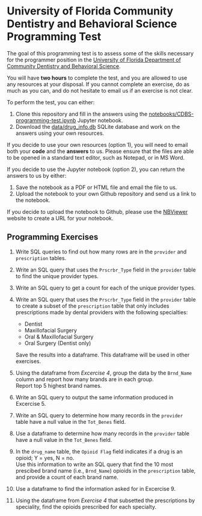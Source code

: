 # University of Florida Community Dentistry and Behavioral Science Programming Test

The goal of this programming test is to assess some of the skills necessary for the programmer position in the [University of Florida Department of Community Dentistry and Behavioral Science](https://dental.ufl.edu/departments/communitydentistryandbehavioralscience/). 

You will have **two hours** to complete the test, and you are allowed to use any resources at your disposal. If you cannot complete an exercise, do as much as you can, and do not hesitate to email us if an exercise is not clear.   

To perform the test, you can either: 
  1. Clone this repository and fill in the answers using the [notebooks/CDBS-programming-test.ipynb](notebooks/CDBS-programming-test.ipynb) Jupyter notebook. 
  2. Download the [data/drug_info.db](data/drug_info.db) SQLite database and work on the answers using your own resources.

If you decide to use your own resources (option 1), you will need to email both your **code** and the **answers**  to us. Please ensure that the files are able to be opened in a standard text editor, such as Notepad, or in MS Word.

If you decide to use the Jupyter notebook (option 2), you can return the answers to us by either: 
  1. Save the notebook as a PDF or HTML file and email the file to us. 
  2. Upload the notebook to your own Github repository and send us a link to the notebook.  

If you decide to upload the notebook to Github, please use the [NBViewer](https://nbviewer.org/) website to create a URL for your notebook.

## Programming Exercises 

1. Write SQL queries to find out how many rows are in the `provider` and `prescription` tables.  

2. Write an SQL query that uses the `Prscrbr_Type` field in the `provider` table to find the unique provider types.

3. Write an SQL query to get a count for each of the unique provider types.

4. Write an SQL query that uses the `Prscrbr_Type` field in the `provider` table to create a subset of the `prescription` table that only includes prescriptions made by dental providers with the following specialties:
    - Dentist
    - Maxillofacial Surgery
    - Oral & Maxillofacial Surgery
    - Oral Surgery (Dentist only)
    
    Save the results into a dataframe. This dataframe will be used in other exercises.

5. Using the dataframe from *Excercise 4*, group the data by the `Brnd_Name` column and report how many brands are in each group.   
   Report top 5 highest brand names.
   
6. Write an SQL query to output the same information produced in Excercise 5.

7. Write an SQL query to determine how many records in the `provider` table have a null value in the `Tot_Benes` field.

8. Use a dataframe to determine how many records in the `provider` table have a null value in the `Tot_Benes` field.

9. In the `drug_name` table, the `Opioid Flag` field indicates if a drug is an opioid; Y = yes, N = no.  
  Use this information to write an SQL query that find the 10 most prescibed brand name (i.e., `Brnd_Name`) opioids in the `prescription` table, and provide a count of each brand name.

10. Use a dataframe to find the information asked for in Excercise 9.

11. Using the dataframe from *Exercise 4* that subsetted the prescriptions by speciality, find the opioids prescribed for each specialty.